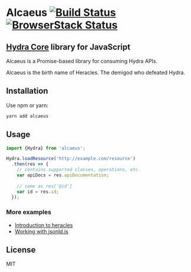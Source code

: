 # Alcaeus [![Build Status](https://travis-ci.org/wikibus/Alcaeus.svg?branch=master)](https://travis-ci.org/wikibus/Alcaeus) [![BrowserStack Status](https://www.browserstack.com/automate/badge.svg?badge_key=QVRBWEUwNTc3eWtQUkFXRkNMRDdZcjdZWWxwMHdCSDV3KzdhN2VSa3lIaz0tLU5LYktmMmZvWk1JWis2aVhEVCtjQUE9PQ==--8ad273bf2d71920e02edadd79043d8862d3f1c2e)](https://www.browserstack.com/automate/public-build/QVRBWEUwNTc3eWtQUkFXRkNMRDdZcjdZWWxwMHdCSDV3KzdhN2VSa3lIaz0tLU5LYktmMmZvWk1JWis2aVhEVCtjQUE9PQ==--8ad273bf2d71920e02edadd79043d8862d3f1c2e)


## [Hydra Core](http://www.hydra-cg.com/spec/latest/core/) library for JavaScript

Alcaeus is a Promise-based library for consuming Hydra APIs.

Alcaeus is the birth name of Heracles. The demigod who defeated Hydra.

## Installation

Use npm or yarn:

``` bash
yarn add alcaeus
```

## Usage

``` js
import {Hydra} from 'alcaeus';

Hydra.loadResource('http://example.com/resource')
  .then(res => {
    // contains supported classes, operations, etc.
    var apiDocs = res.apiDocumentation;
    
    // same as res['@id']
    var id = res.id; 
  });
```

### More examples

* [Introduction to heracles](http://t-code.pl/blog/2016/04/introducing-heracles/)
* [Working with jsonld.js](http://t-code.pl/blog/2016/04/heracles-compacting-resources/)

## License

MIT

[p1]: https://github.com/github/fetch
[p3]: https://developer.mozilla.org/pl/docs/Web/JavaScript/Reference/Global_Objects/WeakMap
